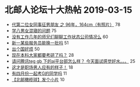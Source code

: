 # 北邮人论坛十大热帖 2019-03-15

- [代第二位女同事征男朋友 之 96年，164cm（有照片）](https://bbs.byr.cn/article/Friends/1915815) 78
- [学八男女混寝的问题](https://bbs.byr.cn/article/Talking/6103911) 75
- [没有工作几年的师兄们聊聊工作状态公司情况么](https://bbs.byr.cn/article/WorkLife/1119250) 60
- [新一某些服务员能换一批吗](https://bbs.byr.cn/article/Food/500808) 51
- [出个国好烦](https://bbs.byr.cn/article/Paper/33331) 50
- [现在本科大家都要考研了吗？](https://bbs.byr.cn/article/AimGraduate/1158576) 28
- [请问腾讯teg gb 下的ai平台部怎么样？ 今天面试感觉好水。。。](https://bbs.byr.cn/article/Job/2020467) 25
- [这才是职场男人应有的样子！](https://bbs.byr.cn/article/Picture/3238924) 18
- [有四月份一起考G的同学吗](https://bbs.byr.cn/article/GoAbroad/362142) 11
- [【北邮橄榄球】发个小片](https://bbs.byr.cn/article/Rugby/2825) 10


